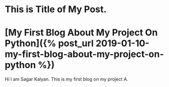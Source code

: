 # This is Title of My Post.
# [My First Blog About My Project On Python]({% post_url 2019-01-10-my-first-blog-about-my-project-on-python %})

Hi I am Sagar Kalyan.
This is my first blog on my project A.
